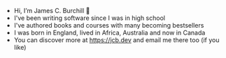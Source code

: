 - Hi, I’m James C. Burchill 👋
- I've been writing software since I was in high school
- I've authored books and courses with many becoming bestsellers
- I was born in England, lived in Africa, Australia and now in Canada
- You can discover more at https://jcb.dev and email me there too (if you like)


<!---
jamesburchill/jamesburchill is a ✨ special ✨ repository because its `README.md` (this file) appears on your GitHub profile.
You can click the Preview link to take a look at your changes.
--->
